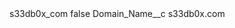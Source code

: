 <?xml version="1.0" encoding="UTF-8"?>
<CustomMetadata xmlns="http://soap.sforce.com/2006/04/metadata" xmlns:xsi="http://www.w3.org/2001/XMLSchema-instance" xmlns:xsd="http://www.w3.org/2001/XMLSchema">
    <label>s33db0x_com</label>
    <protected>false</protected>
    <values>
        <field>Domain_Name__c</field>
        <value xsi:type="xsd:string">s33db0x.com</value>
    </values>
</CustomMetadata>
